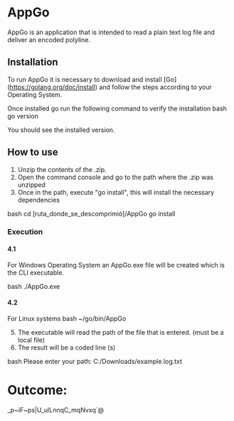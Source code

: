 # AppGo

AppGo is an application that is intended to read a plain text log file and deliver an encoded polyline.


## Installation

To run AppGo it is necessary to download and install [Go] (https://golang.org/doc/install) and follow the steps according to your Operating System.

Once installed go run the following command to verify the installation
bash
go version

You should see the installed version.
## How to use

1. Unzip the contents of the .zip.
2. Open the command console and go to the path where the .zip was unzipped
3. Once in the path, execute "go install", this will install the necessary dependencies

bash
cd [ruta_donde_se_descomprimió]/AppGo
go install

### Execution
#### 4.1 
For Windows Operating System an AppGo.exe file will be created which is the CLI executable.

bash
./AppGo.exe

#### 4.2
For Linux systems
bash
~/go/bin/AppGo


5. The executable will read the path of the file that is entered. (must be a local file)
6. The result will be a coded line (s)

bash
Please enter your path: C:/Downloads/example.log.txt
# Outcome:
_p~iF~ps|U_ulLnnqC_mqNvxq`@